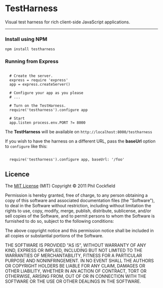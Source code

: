 # TestHarness

Visual test harness for rich client-side JavaScript applications.

--------

### Install using NPM


    npm install testharness
    

### Running from Express

```coffee-script

  # Create the server.
  express = require 'express'
  app = express.createServer()

  # Configure your app as you please
  # ...

  # Turn on the TestHarness.
  require('testharness').configure app

  # Start
  app.listen process.env.PORT ?= 8000

```

The **TestHarness** will be available on `http://localhost:8000/testharness`

If you wish to have the harness on a different URL, pass the **baseUrl**
option to `configure` like this:

```coffee-script

  require('testharness').configure app, baseUrl: '/foo'

```

## Licence

The [MIT License](http://www.opensource.org/licenses/mit-license.php) (MIT)
Copyright © 2011 Phil Cockfield

Permission is hereby granted, free of charge, to any person obtaining a copy of
this software and associated documentation files (the "Software"), to deal in
the Software without restriction, including without limitation the rights to
use, copy, modify, merge, publish, distribute, sublicense, and/or sell copies of
the Software, and to permit persons to whom the Software is furnished to do so,
subject to the following conditions:

The above copyright notice and this permission notice shall be included in all
copies or substantial portions of the Software.

THE SOFTWARE IS PROVIDED "AS IS", WITHOUT WARRANTY OF ANY KIND, EXPRESS OR IMPLIED,
INCLUDING BUT NOT LIMITED TO THE WARRANTIES OF MERCHANTABILITY, FITNESS FOR A
PARTICULAR PURPOSE AND NONINFRINGEMENT. IN NO EVENT SHALL THE AUTHORS OR COPYRIGHT
HOLDERS BE LIABLE FOR ANY CLAIM, DAMAGES OR OTHER LIABILITY, WHETHER IN AN ACTION
OF CONTRACT, TORT OR OTHERWISE, ARISING FROM, OUT OF OR IN CONNECTION WITH THE
SOFTWARE OR THE USE OR OTHER DEALINGS IN THE SOFTWARE.